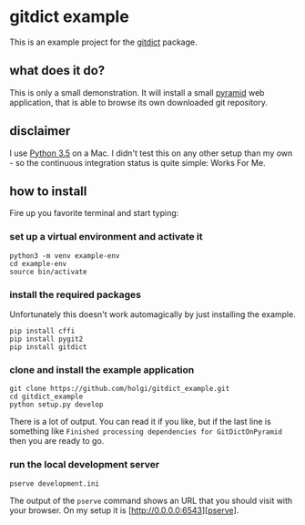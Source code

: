 gitdict example
===============

This is an example project for the [gitdict][] package. 


what does it do?
----------------

This is only a small demonstration. It will install a small [pyramid][] web application, that is able to browse its own downloaded git repository. 


disclaimer
----------

I use [Python 3.5][py3] on a Mac. I didn't test this on any other setup than my own - so the continuous integration status is quite simple: Works For Me.


how to install
--------------

Fire up you favorite terminal and start typing:

### set up a virtual environment and activate it

    python3 -m venv example-env
    cd example-env
    source bin/activate

### install the required packages

Unfortunately this doesn't work automagically by just installing the example.

    pip install cffi
    pip install pygit2
    pip install gitdict

### clone and install the example application

    git clone https://github.com/holgi/gitdict_example.git
    cd gitdict_example
    python setup.py develop

There is a lot of output. You can read it if you like, but if the last line is something like `Finished processing dependencies for GitDictOnPyramid` then you are ready to go.

### run the local development server

    pserve development.ini                                                             

The output of the `pserve` command shows an URL that you should visit with your browser. On my setup it is [http://0.0.0.0:6543][pserve].


[gitdict]: https://github.com/holgi/gitdict
[pyramid]: http://www.pylonsproject.org
[py3]: https://www.python.org
[pserve]: http://0.0.0.0:6543
